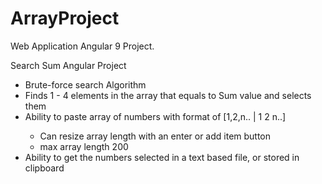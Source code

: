 # ArrayProject

Web Application Angular 9 Project.

<p class="lead">Search Sum  Angular Project</p>
        <ul class="list-group">
          <li class="list-group-item">
            Brute-force search Algorithm
          </li>
          <li class="list-group-item">
            Finds 1 - 4 elements in the array that equals to Sum value and selects them
          </li>
          <li class="list-group-item">
            Ability to paste array of numbers with format of [1,2,n.. | 1 2 n..]
          </li>
          <ul class="list-group-item">
            <li class="list-group-item">
              Can resize array length with an enter or add item button
            </li>
            <li class="list-group-item">
              max array length 200
            </li>
          </ul>
          <li class="list-group-item">
            Ability to get the numbers selected in a text based file, or stored in clipboard
          </li>
        </ul>

